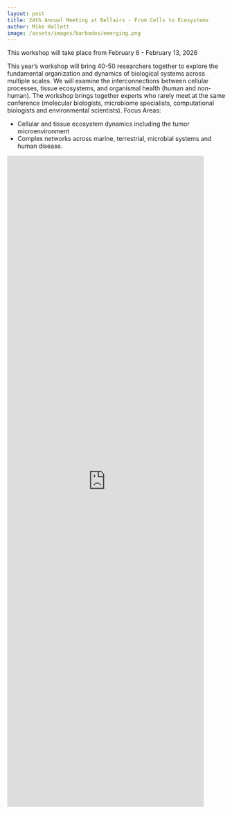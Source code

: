 ```yaml
---
layout: post
title: 24th Annual Meeting at Bellairs - From Cells to Ecosystems
author: Mike Hallett
image: /assets/images/barbados/emerging.png
---
```



This workshop will take place from February 6 - February 13, 2026


This year’s workshop will bring 40-50 researchers together to explore the fundamental organization and dynamics of biological systems across multiple scales. We will examine the interconnections between cellular processes, tissue ecosystems, and organismal health (human and non-human). The workshop brings together experts who rarely meet at the same conference (molecular biologists, microbiome specialists, computational biologists and environmental scientists). 
Focus Areas:

-	Cellular and tissue ecosystem dynamics including the tumor microenvironment
-	Complex networks across marine, terrestrial, microbial systems and human disease.
 

<iframe src="https://docs.google.com/spreadsheets/d/e/2PACX-1vRGWwPnokEfsBJe7dlXSm7s2s6FwjPeDqWzmrA9Cd8iUNZbtrYL-a0SaXiXXHqYiHuP8x6-J67U1CAG/pubhtml?gid=741533285&amp;single=true&amp;widget=true&amp;headers=false" height="1500" width="90%" style="border:none;"></iframe>
